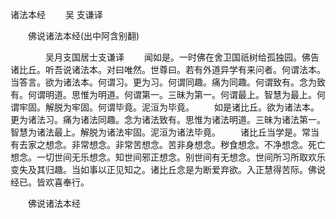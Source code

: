   诸法本经
　　吴 支谦译




　　佛说诸法本经(出中阿含别翻)

　　　　吴月支国居士支谦译
　　闻如是。一时佛在舍卫国祇树给孤独园。佛告诸比丘。听吾说诸法本。对曰唯然。世尊曰。若有外道异学有来问者。何谓法本。当答言。欲为诸法本。何谓习。更为习。何谓同趣。痛为同趣。何谓致有。念为致有。何谓明道。思惟为明道。何谓第一。三昧为第一。何谓最上。智慧为最上。何谓牢固。解脱为牢固。何谓毕竟。泥洹为毕竟。
　　如是诸比丘。欲为诸法本。更为诸法习。痛为诸法同趣。念为诸法致有。思惟为诸法明道。三昧为诸法第一。智慧为诸法最上。解脱为诸法牢固。泥洹为诸法毕竟。
　　诸比丘当学是。常当有去家之想念。非常想念。非常苦想念。苦非身想念。秽食想念。不净想念。死亡想念。一切世间无乐想念。知世间邪正想念。别世间有无想念。世间所习所取欢乐变失及其归趣。当如事以正见知之。诸比丘念是为断爱弃欲。入正慧得苦际。佛说经已。皆欢喜奉行。

　　佛说诸法本经


